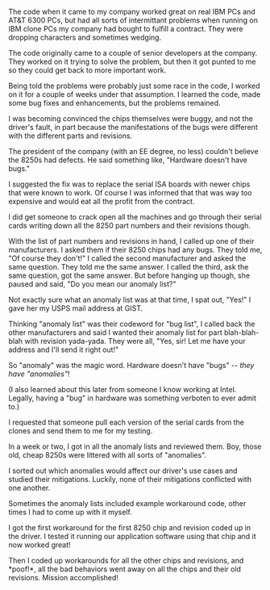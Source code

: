 The code when it came to my company worked great on real IBM PCs
and AT&T 6300 PCs, but had all sorts of intermittant problems
when running on IBM clone PCs my company had bought to fulfill a
contract.  They were dropping characters and sometimes wedging.

The code originally came to a couple of senior developers at the
company.  They worked on it trying to solve the problem, but then it
got punted to me so they could get back to more important work.

Being told the problems were probably just some race in the code, I
worked on it for a couple of weeks under that assumption.  I learned
the code, made some bug fixes and enhancements, but the problems
remained.

I was becoming convinced the chips themselves were buggy, and not
the driver's fault, in part because the manifestations of the bugs
were different with the different parts and revisions.

The president of the company (with an EE degree, no less) couldn't
believe the 8250s had defects.  He said something like, "Hardware
doesn't have bugs."

I suggested the fix was to replace the serial ISA boards with newer
chips that were known to work.  Of course I was informed that
that was way too expensive and would eat all the profit from the
contract.

I did get someone to crack open all the machines and go through
their serial cards writing down all the 8250 part numbers and their
revisions though.

With the list of part numbers and revisions in hand, I called up one
of their manufacturers.  I asked them if their 8250 chips had any
bugs.  They told me, "Of course they don't!"  I called the second
manufacturer and asked the same question.  They told me the same
answer.  I called the third, ask the same question, got the same
answer.  But before hanging up though, she paused and said, "Do you
mean our anomaly list?"

Not exactly sure what an anomaly list was at that time, I spat out,
"Yes!"  I gave her my USPS mail address at GIST.

Thinking "anomaly list" was their codeword for "bug list", I called
back the other manufacturers and said I wanted their anomaly list
for part blah-blah-blah with revision yada-yada.  They were all,
"Yes, sir!  Let me have your address and I'll send it right out!"

So "anomaly" was the magic word.  Hardware doesn't have "bugs" --
_they have "anomalies"_!

(I also learned about this later from someone I know working at
Intel.  Legally, having a "bug" in hardware was something verboten
to ever admit to.)

I requested that someone pull each version of the serial cards
from the clones and send them to me for my testing.

In a week or two, I got in all the anomaly lists and reviewed
them.  Boy, those old, cheap 8250s were littered with all sorts of
"anomalies".

I sorted out which anomalies would affect our driver's use cases
and studied their mitigations.  Luckily, none of their mitigations
conflicted with one another.

Sometimes the anomaly lists included example workaround code, other
times I had to come up with it myself.

I got the first workaround for the first 8250 chip and revision
coded up in the driver.  I tested it running our application
software using that chip and it now worked great!

Then I coded up workarounds for all the other chips and revisions,
and \*poof!\*, all the bad behaviors went away on all the chips and
their old revisions.  Mission accomplished!
